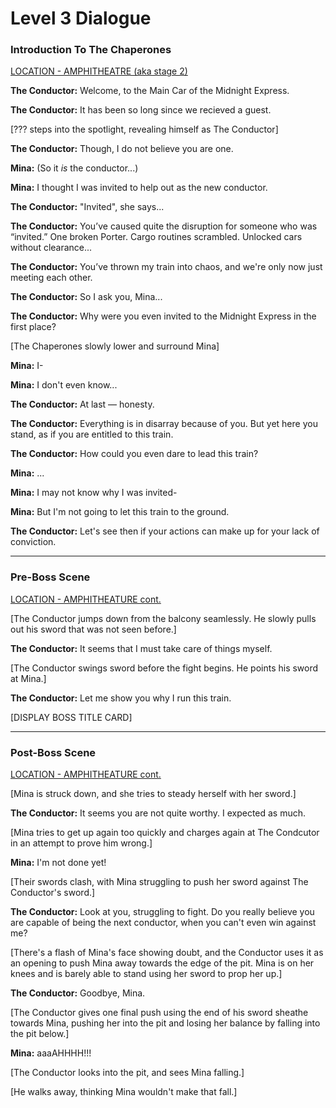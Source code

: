 # Level 3 Dialogue

### Introduction To The Chaperones
<u>LOCATION - AMPHITHEATRE (aka stage 2)</u>

**The Conductor:** Welcome, to the Main Car of the Midnight Express.

**The Conductor:** It has been so long since we recieved a guest.

[??? steps into the spotlight, revealing himself as The Conductor]

**The Conductor:** Though, I do not believe you are one.

**Mina:** (So it *is* the conductor...)

**Mina:** I thought I was invited to help out as the new conductor.

**The Conductor:** "Invited", she says...

**The Conductor:** You’ve caused quite the disruption for someone who was “invited.” One broken Porter. Cargo routines scrambled. Unlocked cars without clearance...

**The Conductor:** You’ve thrown my train into chaos, and we're only now just meeting each other.

**The Conductor:** So I ask you, Mina...

**The Conductor:** Why were you even invited to the Midnight Express in the first place?

[The Chaperones slowly lower and surround Mina]

**Mina:** I-

**Mina:** I don't even know...

**The Conductor:** At last — honesty.

**The Conductor:** Everything is in disarray because of you. But yet here you stand, as if you are entitled to this train.

**The Conductor:** How could you even dare to lead this train?

**Mina:** ...

**Mina:** I may not know why I was invited-

**Mina:** But I'm not going to let this train to the ground.

**The Conductor:** Let's see then if your actions can make up for your lack of conviction.

---

### Pre-Boss Scene
<u>LOCATION - AMPHITHEATURE cont.</u>

[The Conductor jumps down from the balcony seamlessly. He slowly pulls out his sword that was not seen before.]

**The Conductor:** It seems that I must take care of things myself.

[The Conductor swings sword before the fight begins. He points his sword at Mina.]

**The Conductor:** Let me show you why I run this train.

[DISPLAY BOSS TITLE CARD]

---

### Post-Boss Scene
<u>LOCATION - AMPHITHEATURE cont.</u>

[Mina is struck down, and she tries to steady herself with her sword.]

**The Conductor:** It seems you are not quite worthy. I expected as much.

[Mina tries to get up again too quickly and charges again at The Condcutor in an attempt to prove him wrong.]

**Mina:** I'm not done yet!

[Their swords clash, with Mina struggling to push her sword against The Conductor's sword.]

**The Conductor:** Look at you, struggling to fight. Do you really believe you are capable of being the next conductor, when you can't even win against me?

[There's a flash of Mina's face showing doubt, and the Conductor uses it as an opening to push Mina away towards the edge of the pit. Mina is on her knees and is barely able to stand using her sword to prop her up.]

**The Conductor:** Goodbye, Mina.

[The Conductor gives one final push using the end of his sword sheathe towards Mina, pushing her into the pit and losing her balance by falling into the pit below.]

**Mina:** aaaAHHHH!!!

[The Conductor looks into the pit, and sees Mina falling.]

[He walks away, thinking Mina wouldn't make that fall.]